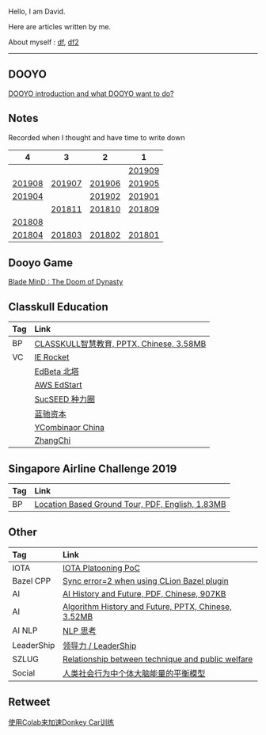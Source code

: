 
Hello, I am David.

Here are articles written by me.

About myself : [df]( /dooyo/df ), [df2]( /dooyo/df2 )

---


## DOOYO

[DOOYO introduction and what DOOYO want to do?]( /dooyo/dooyo_intro_4_csme )


## Notes

Recorded when I thought and have time to write down

| 4                        | 3                        | 2                        | 1                        |
| ---                      | ---                      | ---                      | ---                      |
|                          |                          |                          | [201909]( /idea/201909 ) |
| [201908]( /idea/201908 ) | [201907]( /idea/201907 ) | [201906]( /idea/201906 ) | [201905]( /idea/201905 ) |
| [201904]( /idea/201904 ) |                          | [201902]( /idea/201902 ) | [201901]( /idea/201901 ) |
|                          | [201811]( /idea/201811 ) | [201810]( /idea/201810 ) | [201809]( /idea/201809 ) |
| [201808]( /idea/201808 ) |                          |                          |                          |
| [201804]( /idea/201804 ) | [201803]( /idea/201803 ) | [201802]( /idea/201802 ) | [201801]( /idea/201801 ) |


## Dooyo Game

[Blade MinD : The Doom of Dynasty]( /cike/readme_en )


## Classkull Education

| Tag | Link|
|:--- |:--- |
| BP  | [CLASSKULL智慧教育, PPTX, Chinese, 3.58MB]( /classkull/CLASSKULL智慧教育(BP).df.20190728.1638.pptx )
| VC  | [IE Rocket]( /classkull/ierockets )
|     | [EdBeta 北塔]( /classkull/edbeta )
|     | [AWS EdStart]( /classkull/awsedstart )
|     | [SucSEED 种力圈]( /classkull/sucseed )
|     | [蓝驰资本 ]( /classkull/brv )
|     | [YCombinaor China]( /classkull/ycombinator )
|     | [ZhangChi]( /classkull/zhangchi )


## Singapore Airline Challenge 2019

| Tag| Link|
|:-- |:--- |
| BP | [Location Based Ground Tour, PDF, English, 1.83MB]( /saac2019/SingaporeAirlineAppChallenge2019_RoaringWhale_201908101858.pdf )


## Other

| Tag         | Link |
|:---         |:---  |
| IOTA        | [IOTA Platooning PoC]( /other/iota_based_platooning )
| Bazel CPP   | [Sync error=2 when using CLion Bazel plugin]( /tech/clion_bazel_plugin ) 
| AI          | [AI History and Future, PDF, Chinese, 907KB]( /tech/AI_History_and_Future.df.20190517.1307.pdf ) 
| AI          | [Algorithm History and Future, PPTX, Chinese, 3.52MB]( /tech/Algorithm_History_and_Future.df.df.20190710.1834.pptx ) 
| AI NLP      | [NLP 思考]( /tech/nlp ) 
| LeaderShip  | [领导力 / LeaderShip]( /dooyo/leadership ) 
| SZLUG       | [Relationship between technique and public welfare](/other/szlug_talk_with_xiaoban_20190224) 
| Social      | [人类社会行为中个体大脑能量的平衡模型]( other/social_brain_energy )


## Retweet

[使用Colab来加速Donkey Car训练]( http://kevingor.com/2019/08/use_colab_gpu_to_train_donkeycar/ )



